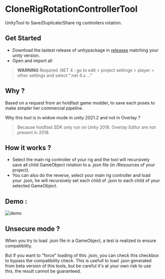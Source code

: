 # CloneRigRotationControllerTool
UnityTool to Save/Duplicate/Share rig controllers rotation.

## Get Started 
- Download the lastest release of unitypackage in [releases](https://github.com/OlivierArgentieri/CloneRigRotationControllerTool/releases) matching your unity version.
- Open and import all
> **WARNING** Required .NET 4 : go to edit > project settings > player > other settings and select ".net 4.x ..."

## Why ?
Based on a request from an holdfast game modder, to save each poses to make simpler her commercial pipeline.

Why this tool is in widow mode in unity 2021.2 and not in Overlay ? 
> Because holdfast SDK only run on Unity 2018. Overlay Editor are not present in 2018.


## How it works ?
- Select the main rig controller of your rig and the tool will recursively save all child GameObject rotation to a .json file (in /Resources of your project).
- You can also do the reverse, select your main rig controller and load your .json, he will recursively set each child of .json to each child of your selected GameObject.

## Demo :
![demo](https://github.com/OlivierArgentieri/CloneRigRotationControllerTool/blob/main/assets/Demo.gif)

## Unsecure mode ?
When you try to load .json file in a GameObject, a test is realized to ensure compatibility.

But if you want to "force" loading of this .json, you can check this checkbox to bypass the compatibility check.
This is usefull to load .json generated from beta version of this tools, but be careful it's at your own risk to use this, the result cannot be guaranteed.
